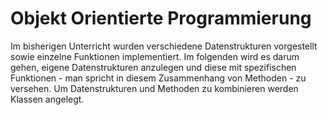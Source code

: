 # Objekt Orientierte Programmierung

Im bisherigen Unterricht wurden verschiedene Datenstrukturen vorgestellt sowie
einzelne Funktionen implementiert. Im folgenden wird es darum gehen, eigene
Datenstrukturen anzulegen und diese mit spezifischen Funktionen - man spricht in
diesem Zusammenhang von Methoden - zu versehen. Um Datenstrukturen und Methoden
zu kombinieren werden Klassen angelegt.

